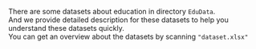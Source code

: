 There are some datasets about education in directory ```EduData```. <br>
And we provide detailed description for these datasets to help you understand these datasets quickly.<br>
You can get an overview about the datasets by scanning ```"dataset.xlsx"```
